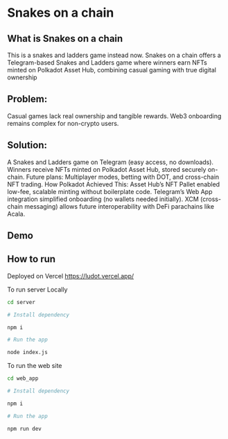 # Snakes on a chain

## What is Snakes on a chain

This is a snakes and ladders game instead now.
Snakes on a chain offers a Telegram-based Snakes and Ladders game where winners earn NFTs minted on Polkadot Asset Hub, combining casual gaming with true digital ownership

## Problem: 
Casual games lack real ownership and tangible rewards. Web3 onboarding remains complex for non-crypto users.

## Solution:
A Snakes and Ladders game on Telegram (easy access, no downloads).
Winners receive NFTs minted on Polkadot Asset Hub, stored securely on-chain.
Future plans: Multiplayer modes, betting with DOT, and cross-chain NFT trading.
How Polkadot Achieved This:
Asset Hub’s NFT Pallet enabled low-fee, scalable minting without boilerplate code.
Telegram’s Web App integration simplified onboarding (no wallets needed initially).
XCM (cross-chain messaging) allows future interoperability with DeFi parachains like Acala.

## Demo

## How to run
Deployed on Vercel
https://ludot.vercel.app/

To run server Locally

```bash
cd server

# Install dependency

npm i

# Run the app

node index.js
```

To run the web site

```bash
cd web_app

# Install dependency

npm i

# Run the app

npm run dev
```
